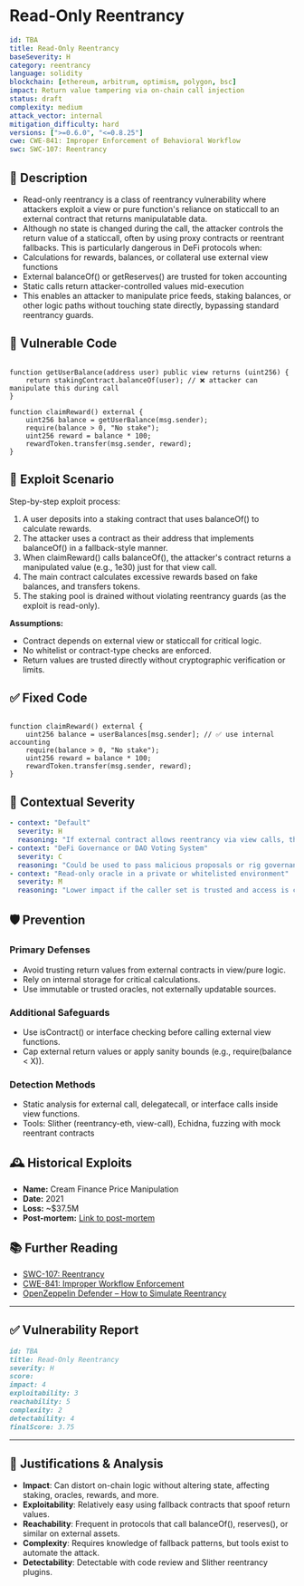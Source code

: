 # Read-Only Reentrancy

```YAML
id: TBA
title: Read-Only Reentrancy
baseSeverity: H
category: reentrancy
language: solidity
blockchain: [ethereum, arbitrum, optimism, polygon, bsc]
impact: Return value tampering via on-chain call injection
status: draft
complexity: medium
attack_vector: internal
mitigation_difficulty: hard
versions: [">=0.6.0", "<=0.8.25"]
cwe: CWE-841: Improper Enforcement of Behavioral Workflow
swc: SWC-107: Reentrancy
```

## 📝 Description

- Read-only reentrancy is a class of reentrancy vulnerability where attackers exploit a view or pure function's reliance on staticcall to an external contract that returns manipulatable data.
- Although no state is changed during the call, the attacker controls the return value of a staticcall, often by using proxy contracts or reentrant fallbacks. This is particularly dangerous in DeFi protocols when:
- Calculations for rewards, balances, or collateral use external view functions
- External balanceOf() or getReserves() are trusted for token accounting
- Static calls return attacker-controlled values mid-execution
- This enables an attacker to manipulate price feeds, staking balances, or other logic paths without touching state directly, bypassing standard reentrancy guards.

## 🚨 Vulnerable Code

```solidity

function getUserBalance(address user) public view returns (uint256) {
    return stakingContract.balanceOf(user); // ❌ attacker can manipulate this during call
}

function claimReward() external {
    uint256 balance = getUserBalance(msg.sender);
    require(balance > 0, "No stake");
    uint256 reward = balance * 100;
    rewardToken.transfer(msg.sender, reward);
}
```

## 🧪 Exploit Scenario

Step-by-step exploit process:

1. A user deposits into a staking contract that uses balanceOf() to calculate rewards.
2. The attacker uses a contract as their address that implements balanceOf() in a fallback-style manner.
3. When claimReward() calls balanceOf(), the attacker's contract returns a manipulated value (e.g., 1e30) just for that view call.
4. The main contract calculates excessive rewards based on fake balances, and transfers tokens.
5. The staking pool is drained without violating reentrancy guards (as the exploit is read-only).

**Assumptions:**

- Contract depends on external view or staticcall for critical logic.
- No whitelist or contract-type checks are enforced.
- Return values are trusted directly without cryptographic verification or limits.

## ✅ Fixed Code

```solidity

function claimReward() external {
    uint256 balance = userBalances[msg.sender]; // ✅ use internal accounting
    require(balance > 0, "No stake");
    uint256 reward = balance * 100;
    rewardToken.transfer(msg.sender, reward);
}
```
## 🧭 Contextual Severity

```yaml
- context: "Default"
  severity: H
  reasoning: "If external contract allows reentrancy via view calls, this could manipulate system logic significantly."
- context: "DeFi Governance or DAO Voting System"
  severity: C
  reasoning: "Could be used to pass malicious proposals or rig governance outcomes."
- context: "Read-only oracle in a private or whitelisted environment"
  severity: M
  reasoning: "Lower impact if the caller set is trusted and access is controlled."
```

## 🛡️ Prevention

### Primary Defenses

- Avoid trusting return values from external contracts in view/pure logic.
- Rely on internal storage for critical calculations.
- Use immutable or trusted oracles, not externally updatable sources.

### Additional Safeguards

- Use isContract() or interface checking before calling external view functions.
- Cap external return values or apply sanity bounds (e.g., require(balance < X)).

### Detection Methods

- Static analysis for external call, delegatecall, or interface calls inside view functions.
- Tools: Slither (reentrancy-eth, view-call), Echidna, fuzzing with mock reentrant contracts

## 🕰️ Historical Exploits

- **Name:** Cream Finance Price Manipulation 
- **Date:** 2021 
- **Loss:** ~$37.5M 
- **Post-mortem:** [Link to post-mortem](https://rekt.news/cream-rekt/)
  
## 📚 Further Reading

- [SWC-107: Reentrancy](https://swcregistry.io/docs/SWC-107) 
- [CWE-841: Improper Workflow Enforcement](https://cwe.mitre.org/data/definitions/841.html) 
- [OpenZeppelin Defender – How to Simulate Reentrancy](https://blog.openzeppelin.com/)

--- 

## ✅ Vulnerability Report

```markdown
id: TBA
title: Read-Only Reentrancy
severity: H
score:
impact: 4  
exploitability: 3  
reachability: 5 
complexity: 2  
detectability: 4  
finalScore: 3.75
```

---

## 📄 Justifications & Analysis

- **Impact**: Can distort on-chain logic without altering state, affecting staking, oracles, rewards, and more.
- **Exploitability**: Relatively easy using fallback contracts that spoof return values.
- **Reachability**: Frequent in protocols that call balanceOf(), reserves(), or similar on external assets.
- **Complexity**: Requires knowledge of fallback patterns, but tools exist to automate the attack.
- **Detectability**: Detectable with code review and Slither reentrancy plugins.
